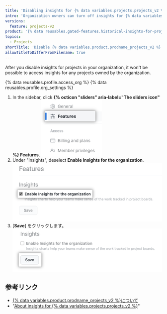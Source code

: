 ```yaml
---
title: 'Disabling insights for {% data variables.projects.projects_v2 %} in your organization'
intro: 'Organization owners can turn off insights for {% data variables.product.prodname_projects_v2 %} in their organization.'
versions:
  feature: projects-v2
product: '{% data reusables.gated-features.historical-insights-for-projects %}'
topics:
  - Projects
shortTitle: 'Disable {% data variables.product.prodname_projects_v2 %} insights'
allowTitleToDifferFromFilename: true
---
```


After you disable insights for projects in your organization, it won't be possible to access insights for any projects owned by the organization.


{% data reusables.profile.access_org %}
{% data reusables.profile.org_settings %}
1. In the sidebar, click **{% octicon "sliders" aria-label="The sliders icon" %} Features**. ![Screenshot showing features menu item](/assets/images/help/projects-v2/features-org-menu.png)
1. Under "Insights", deselect **Enable Insights for the organization**. ![Screenshot showing Enable Insights for the organization checkbox](/assets/images/help/projects-v2/disable-insights-checkbox.png)
1. [**Save**] をクリックします。 ![保存ボタンを表示しているスクリーンショット](/assets/images/help/projects-v2/disable-insights-save.png)

## 参考リンク

- [{% data variables.product.prodname_projects_v2 %}について](/issues/planning-and-tracking-with-projects/learning-about-projects/about-projects)
- "[About insights for {% data variables.projects.projects_v2 %}](/issues/planning-and-tracking-with-projects/viewing-insights-from-your-project/about-insights-for-projects)"
